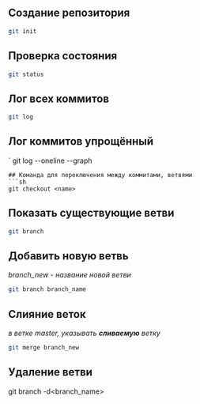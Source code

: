 ## Создание репозитория
```sh
git init
```
## Проверка состояния
```sh
git status
```
## Лог всех коммитов
```sh
git log
```
## Лог коммитов упрощённый
`
git log --oneline --graph
```
## Команда для переключения между коммитами, ветвями
```sh
git checkout <name>
```
## Показать существующие ветви
```sh
git branch
```
## Добавить новую ветвь 
*branch_new - название новой ветви*
```sh
git branch branch_name
```
## Слияние веток 
*в ветке master, указывать **сливаемую** ветку*
```sh
git merge branch_new
```
## Удаление ветви
git branch -d<branch_name>
```
